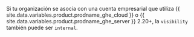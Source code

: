 Si tu organización se asocia con una cuenta empresarial que utiliza {{ site.data.variables.product.prodname_ghe_cloud }} o {{ site.data.variables.product.prodname_ghe_server }} 2.20+, la `visibility` también puede ser `internal`.